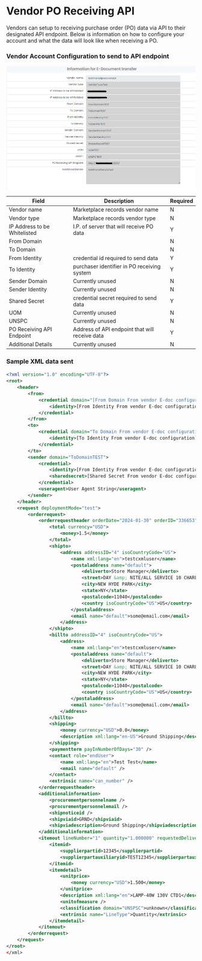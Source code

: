 
# Vendor PO Receiving API

Vendors can setup to receiving purchase order (PO) data via API to their designated API endpoint. Below is information on how to configure your account and what the data will look like when receiving a PO.

### Vendor Account Configuration to send to API endpoint
![alt text](https://raw.githubusercontent.com/dn-as/MarketplaceApiDocs/c7562a0c9dd3ba6b6703b1a240c6c2f376784ce4/vendor%20po%20receiving%20api%20config.png  "Logo Title Text 1")

| Field  | Description | Required |
| ------------ | ------------ | ------------ |
| Vendor name  |  Marketplace records vendor name  | N  |
| Vendor type  | Marketplace records vendor type  |  N |
| IP Address to be Whitelisted  |  I.P. of server that will receive PO data | Y  |
| From Domain  |  | N  |
| To Domain  |   | N  |
| From Identity  | credential id required to send data  | Y  |
|  To Identity | purchaser identifier in PO receiving system  | Y  |
| Sender Domain  | Currently unused    | N  |
| Sender Identity  |  Currently unused | N  |
| Shared Secret  | credential secret required to send data   |  Y |
| UOM  | Currently unused    | N  |
| UNSPC  | Currently unused  | N  |
| PO Receiving API Endpoint  | Address of API endpoint that will receive data  | Y  |
| Additional Details | Currently unused  |  N |

### Sample XML data sent

```xml
<?xml version="1.0" encoding="UTF-8"?>
<root>
    <header>
        <from>
            <credential domain="[From Domain From vendor E-doc configuration]">
                <identity>[From Identity From vendor E-doc configuration]</identity>
            </credential>
        </from>
        <to>
            <credential domain="To Domain From vendor E-doc configuration]">
                <identity>[To Identity From vendor E-doc configuration]</identity>
            </credential>
        </to>
        <sender domain="ToDomainTEST">
            <credential>
                <identity>[From Identity From vendor E-doc configuration]</identity>
                <sharedsecret>[Shared Secret From vendor E-doc configuration]</sharedsecret>
            </credential>
            <useragent>User Agent String</useragent>
        </sender>
    </header>
    <request deploymentMode="test">
        <orderrequest>
            <orderrequestheader orderDate="2024-01-30" orderID="336653" orderType="Purchase" type="new">
                <total currency="USD">
                    <money>1.5</money>
                </total>
                <shipto>
                    <address addressID="4" isoCountryCode="US">
                        <name xml:lang="en">testcxmluser</name>
                        <postaladdress name="default">
                            <deliverto>Store Manager</deliverto>
                            <street>DAY &amp; NITE/ALL SERVICE 10 CHARLES STREET</street>
                            <city>NEW HYDE PARK</city>
                            <state>NY</state>
                            <postalcode>11040</postalcode>
                            <country isoCountryCode="US">US</country>
                        </postaladdress>
                        <email name="default">some@email.com</email>
                    </address>
                </shipto>
                <billto addressID="4" isoCountryCode="US">
                    <address>
                        <name xml:lang="en">testcxmluser</name>
                        <postaladdress name="default">
                            <deliverto>Store Manager</deliverto>
                            <street>DAY &amp; NITE/ALL SERVICE 10 CHARLES STREET</street>
                            <city>NEW HYDE PARK</city>
                            <state>NY</state>
                            <postalcode>11040</postalcode>
                            <country isoCountryCode="US">US</country>
                        </postaladdress>
                        <email name="default">some@email.com</email>
                    </address>
                </billto>
                <shipping>
                    <money currency="USD">0.0</money>
                    <description xml:lang="en-US">Ground Shipping</description>
                </shipping>
                <paymentterm payInNumberOfDays="30" />
                <contact role="endUser">
                    <name xml:lang="en">Test Test</name>
                    <email name="default" />
                </contact>
                <extrinsic name="can_number" />
            </orderrequestheader>
            <additionalinformation>
                <procurementpersonnelname />
                <procurementpersonnelemail />
                <shipnoticeid />
                <shipviaid>GRND</shipviaid>
                <shipviadescription>Ground Shipping</shipviadescription>
            </additionalinformation>
            <itemout lineNumber="1" quantity="1.000000" requestedDeliveryDate="">
                <itemid>
                    <supplierpartid>12345</supplierpartid>
                    <supplierpartauxiliaryid>TEST12345</supplierpartauxiliaryid>
                </itemid>
                <itemdetail>
                    <unitprice>
                        <money currency="USD">1.500</money>
                    </unitprice>
                    <description xml:lang="en">LAMP-40W 130V CTD1</description>
                    <unitofmeasure />
                    <classification domain="UNSPSC">unknown</classification>
                    <extrinsic name="LineType">Quantity</extrinsic>
                </itemdetail>
            </itemout>
        </orderrequest>
    </request>
</root>
</xml>

```





